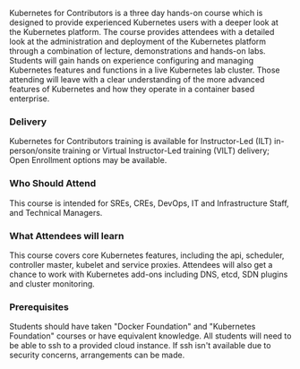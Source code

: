 <!-- Kubernetes for Contributors-->

Kubernetes for Contributors is a three day hands-on course which is designed to provide experienced Kubernetes users with a deeper look at the Kubernetes platform. The course provides attendees with a detailed look at the administration and deployment of the Kubernetes platform through a combination of lecture, demonstrations and hands-on labs. Students will gain hands on experience configuring and managing Kubernetes features and functions in a live Kubernetes lab cluster. Those attending will leave with a clear understanding of the more advanced features of Kubernetes and how they operate in a container based enterprise.


### Delivery

 Kubernetes for Contributors training is available for Instructor-Led (ILT) in-person/onsite training or Virtual Instructor-Led training (VILT) delivery; Open Enrollment options may be available.


### Who Should Attend

This course is intended for SREs, CREs, DevOps, IT and Infrastructure Staff, and Technical Managers.


### What Attendees will learn

This course covers core Kubernetes features, including the api, scheduler, controller master, kubelet and service proxies. Attendees will also get a chance to work with Kubernetes add-ons including DNS, etcd, SDN plugins and cluster monitoring.


### Prerequisites

Students should have taken "Docker Foundation" and "Kubernetes Foundation" courses or have equivalent knowledge. All students will need to be able to ssh to a provided cloud instance. If ssh isn't available due to security concerns, arrangements can be made.
